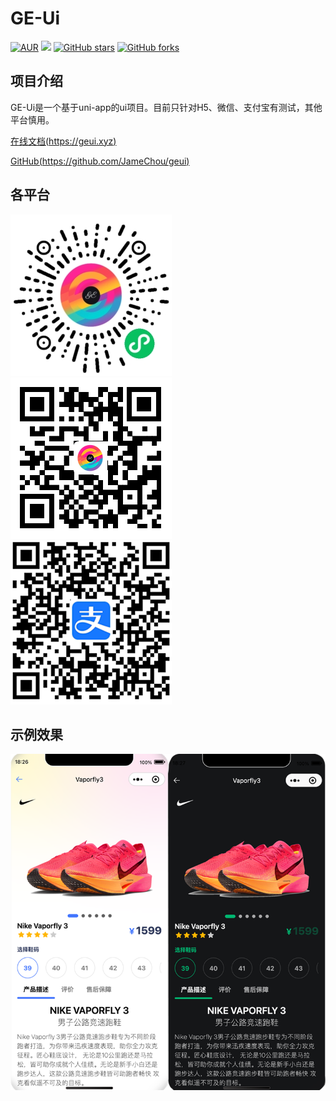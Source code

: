 # GE-Ui 
[![AUR](https://img.shields.io/badge/license-Apache%20License%202.0-blue.svg)](https://github.com/jamechou/geui/blob/main/LICENSE)
[![](https://img.shields.io/badge/version-1.0.0-brightgreen.svg)](https://github.com/jamechou/geui)
[![GitHub stars](https://img.shields.io/github/stars/jamechou/geui.svg?style=social&label=Stars)](https://github.com/jamechou/geui)
[![GitHub forks](https://img.shields.io/github/forks/jamechou/geui.svg?style=social&label=Fork)](https://github.com/jamechou/geui)


## 项目介绍
GE-Ui是一个基于uni-app的ui项目。目前只针对H5、微信、支付宝有测试，其他平台慎用。

[在线文档(https://geui.xyz)](https://geui.xyz)

[GitHub(https://github.com/JameChou/geui)](https://github.com/JameChou/geui)

## 各平台
[![微信QR](./docs/images/mp-wx-qr.jpg)]()
[![H5 QR](./docs/images/h5-qr.png)]()
[![ALI](./docs/images/mp-ali-qr.png)]()

## 示例效果
![product-sample](./docs/images/product-sample.png)